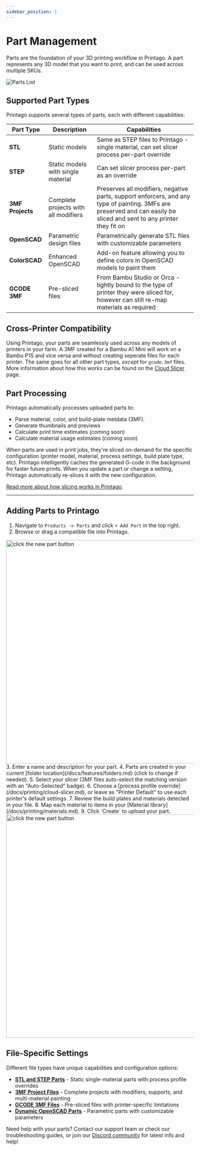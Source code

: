 ```yaml
---
sidebar_position: 1
---
```


# Part Management

Parts are the foundation of your 3D printing workflow in Printago. A part represents any 3D model that you want to print, and can be used across multiple SKUs.

![Parts List](/static/parts-list.png)

## Supported Part Types

Printago supports several types of parts, each with different capabilities:

| Part Type | Description | Capabilities |
|-----------|-------------|--------------|
| **STL** | Static models | Same as STEP files to Printago - single material, can set slicer process per-part override |
| **STEP** | Static models with single material | Can set slicer process per-part as an override |
| **3MF Projects** | Complete projects with all modifiers | Preserves all modifiers, negative parts, support enforcers, and any type of painting. 3MFs are preserved and can easily be sliced and sent to any printer they fit on |
| **OpenSCAD** | Parametric design files | Parametrically generate STL files with customizable parameters |
| **ColorSCAD** | Enhanced OpenSCAD | Add-on feature allowing you to define colors in OpenSCAD models to paint them |
| **GCODE 3MF** | Pre-sliced files | From Bambu Studio or Orca - tightly bound to the type of printer they were sliced for, however can still re-map materials as required |

## Cross-Printer Compatibility

Using Printago, your parts are seamlessly used across any models of printers in your farm.  A 3MF created for a Bambu A1 Mini will work on a Bambu P1S and vice versa and without creating seperate files for each printer.  The same goes for all other part types, *except* for `gcode.3mf` files.  More information about how this works can be found on the [Cloud Slicer](/docs/printing/cloud-slicer.md) page.

## Part Processing
Printago automatically processes uploaded parts to:
- Parse material, color, and build-plate metdata (3MF).
- Generate thumbnails and previews
- Calculate print time estimates (coming soon)
- Calculate material usage estimates (coming soon)

When parts are used in print jobs, they're sliced on-demand for the specific configuration (printer model, material, process settings, build plate type, etc). Printago intelligently caches the generated G-code in the background for faster future prints. When you update a part or change a setting, Printago automatically re-slices it with the new configuration.  

[Read more about how slicing works in Printago](/docs/printing/cloud-slicer.md).

---

## Adding Parts to Printago

1. Navigate to `Products -> Parts` and click `+ Add Part` in the top right.
2. Browse or drag a compatible file into Printago.
<img src="/img/parts/add_parts_1.gif" className="margin-left--lg" width="600" alt="click the new part button" />
3. Enter a name and description for your part.
4. Parts are created in your current [folder location](/docs/features/folders.md) (click to change if needed).
5. Select your slicer (3MF files auto-select the matching version with an "Auto-Selected" badge).
6. Choose a [process profile override](/docs/printing/cloud-slicer.md), or leave as "Printer Default" to use each printer's default settings.
7. Review the build plates and materials detected in your file.
8. Map each material to items in your [Material library](/docs/printing/materials.md).
9. Click `Create` to upload your part.
<img src="/img/parts/part_screen.png" className="margin-left--lg" width="600" alt="click the new part button" />

## File-Specific Settings

Different file types have unique capabilities and configuration options:

- **[STL and STEP Parts](./stl-step-parts.md)** - Static single-material parts with process profile overrides
- **[3MF Project Files](./3mf-project-files.md)** - Complete projects with modifiers, supports, and multi-material painting  
- **[GCODE 3MF Files](./gcode-3mf-files.md)** - Pre-sliced files with printer-specific limitations
- **[Dynamic OpenSCAD Parts](./openscad/openscad-parts.md)** - Parametric parts with customizable parameters

Need help with your parts? Contact our support team or check our troubleshooting guides, or join our [Discord community](https://discord.gg/RCFA2u99De) for latest info and help!